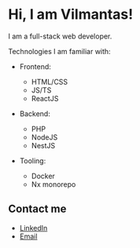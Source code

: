 # Hi, I am Vilmantas!

I am a full-stack web developer.
<!---
I come from Mechanical Engineering / Mechatronics / Manufacturing background
--->
Technologies I am familiar with:
- Frontend:
  - HTML/CSS
  - JS/TS
  - ReactJS
    
- Backend:
  - PHP
  - NodeJS
  - NestJS
    
- Tooling: 
  - Docker
  - Nx monorepo

## Contact me

- [LinkedIn](https://www.linkedin.com/in/vilmantas-sudaris-63567586/)
- [Email](mailto:vilmantas.sudaris@gmail.com)

<!---
- 👋 Hi, I’m @vilmis04
- 👀 I’m interested in ...
- 🌱 I’m currently learning ...
- 💞️ I’m looking to collaborate on ...
- 📫 How to reach me ...
--->
<!---
vilmis04/vilmis04 is a ✨ special ✨ repository because its `README.md` (this file) appears on your GitHub profile.
You can click the Preview link to take a look at your changes.
--->
